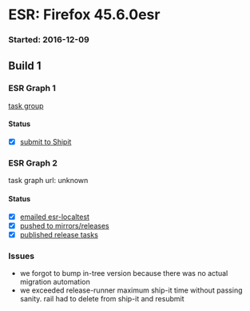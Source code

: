 # ESR: Firefox 45.6.0esr

### Started: 2016-12-09

## Build 1

### ESR Graph 1
[task group](https://tools.taskcluster.net/push-inspector/#/gdFPlloqRUu15Dl9rR2xsg)

#### Status
- [x] [submit to Shipit](https://wiki.mozilla.org/Release:Release_Automation_on_Mercurial:Starting_a_Release#Submit_to_Ship_It)

### ESR Graph 2
task graph url: unknown

#### Status
- [x] [emailed esr-localtest](../how-tos/relpro.md#1-email-drivers-re-release-live-on-test-channel)
- [x] [pushed to mirrors/releases](../how-tos/relpro.md#2-push-to-releases-dir-mirrors)
- [x] [published release tasks](../how-tos/relpro.md#3-publish-release)

### Issues
- we forgot to bump in-tree version because there was no actual migration automation
- we exceeded release-runner maximum ship-it time without passing sanity. rail had to delete from ship-it and resubmit


